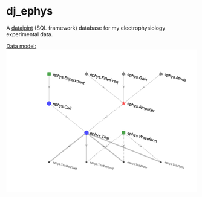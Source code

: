 # dj_ephys

A [datajoint](https://www.datajoint.org/) (SQL framework) database for my electrophysiology experimental data. <br/>

<u>Data model:</u>
![ephys schema](https://github.com/AsaBarthMaron/dj_ephys/blob/master/%2Bephys/schema.png)
